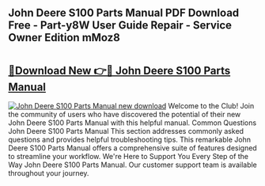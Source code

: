 ## John Deere S100 Parts Manual PDF Download Free - Part-y8W User Guide Repair - Service Owner Edition mMoz8

# <h2><a href="http://bc89726.oget.top/?id=John+Deere+S100+Parts+Manual">🔗Download New 👉🔴 John Deere S100 Parts Manual</a></h2>

[![John Deere S100 Parts Manual new download](https://i.imgur.com/5g1atiW.png)](http://bc89726.oget.top/?id=John+Deere+S100+Parts+Manual)
Welcome to the Club! Join the community of users who have discovered the potential of their new John Deere S100 Parts Manual with this helpful manual. Common Questions John Deere S100 Parts Manual This section addresses commonly asked questions and provides helpful troubleshooting tips. This remarkable John Deere S100 Parts Manual offers a comprehensive suite of features designed to streamline your workflow. We're Here to Support You Every Step of the Way John Deere S100 Parts Manual. Our customer support team is available throughout your journey.
